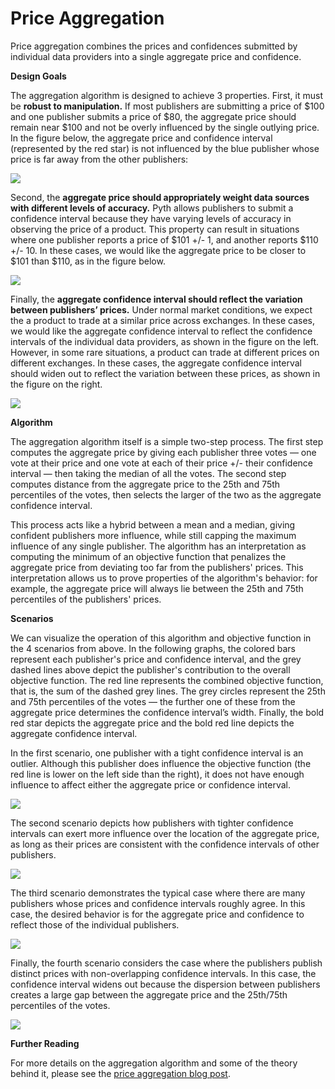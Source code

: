 # Price Aggregation

Price aggregation combines the prices and confidences submitted by individual data providers into a single aggregate price and confidence.

**Design Goals**

The aggregation algorithm is designed to achieve 3 properties. First, it must be **robust to manipulation.** If most publishers are submitting a price of $100 and one publisher submits a price of $80, the aggregate price should remain near $100 and not be overly influenced by the single outlying price. In the figure below, the aggregate price and confidence interval (represented by the red star) is not influenced by the blue publisher whose price is far away from the other publishers:

![](<../.gitbook/assets/https\_\_\_bucketeer-e05bbc84-baa3-437e-9518-adb32be77984.s3.amazonaws.com\_public\_images\_8c7da880-4157-4543-a293-37b5f5bfdac1\_291x172 (1).jpeg>)

Second, the **aggregate price should appropriately weight data sources with different levels of accuracy.** Pyth allows publishers to submit a confidence interval because they have varying levels of accuracy in observing the price of a product. This property can result in situations where one publisher reports a price of $101 +/- 1, and another reports $110 +/- 10. In these cases, we would like the aggregate price to be closer to $101 than $110, as in the figure below.

![](<../.gitbook/assets/https\_\_\_bucketeer-e05bbc84-baa3-437e-9518-adb32be77984.s3.amazonaws.com\_public\_images\_c0ab7e74-adb8-4324-9ef1-607c41bde1d4\_292x171 (1).jpeg>)

Finally, the **aggregate confidence interval should reflect the variation between publishers’ prices.**
Under normal market conditions, we expect the a product to trade at a similar price across exchanges.
In these cases, we would like the aggregate confidence interval to reflect the confidence intervals of the individual data providers, as shown in the figure on the left.
However, in some rare situations, a product can trade at different prices on different exchanges.
In these cases, the aggregate confidence interval should widen out to reflect the variation between these prices, as shown in the figure on the right.

![](<../.gitbook/assets/https\_\_\_bucketeer-e05bbc84-baa3-437e-9518-adb32be77984.s3.amazonaws.com\_public\_images\_0b4c8b1e-26bb-4131-8e2b-f725839d1bad\_577x181 (1).jpeg>)

**Algorithm**

The aggregation algorithm itself is a simple two-step process.
The first step computes the aggregate price by giving each publisher three votes — one vote at their price and one vote at each of their price +/- their confidence interval — then taking the median of all the votes.
The second step computes distance from the aggregate price to the 25th and 75th percentiles of the votes, then selects the larger of the two as the aggregate confidence interval.

This process acts like a hybrid between a mean and a median, giving confident publishers more influence, while still capping the maximum influence of any single publisher.
The algorithm has an interpretation as computing the minimum of an objective function that penalizes the aggregate price from deviating too far from the publishers' prices.
This interpretation allows us to prove properties of the algorithm's behavior: for example, the aggregate price will always lie between the 25th and 75th percentiles of the publishers' prices.


**Scenarios**

We can visualize the operation of this algorithm and objective function in the 4 scenarios from above.
In the following graphs, the colored bars represent each publisher's price and confidence interval, and the grey dashed lines above depict the publisher's contribution to the overall objective function.
The red line represents the combined objective function, that is, the sum of the dashed grey lines.
The grey circles represent the 25th and 75th percentiles of the votes — the further one of these from the aggregate price determines the confidence interval’s width.
Finally, the bold red star depicts the aggregate price and the bold red line depicts the aggregate confidence interval.

In the first scenario, one publisher with a tight confidence interval is an outlier.
Although this publisher does influence the objective function (the red line is lower on the left side than the right), it does not have enough influence to affect either the aggregate price or confidence interval.

![](<../.gitbook/assets/https\_\_\_bucketeer-e05bbc84-baa3-437e-9518-adb32be77984.s3.amazonaws.com\_public\_images\_a48fd6dc-356f-49fc-975a-290042f368e6\_252x292 (1).jpeg>)

The second scenario depicts how publishers with tighter confidence intervals can exert more influence over the location of the aggregate price, as long as their prices are consistent with the confidence intervals of other publishers.

![](<../.gitbook/assets/https\_\_\_bucketeer-e05bbc84-baa3-437e-9518-adb32be77984.s3.amazonaws.com\_public\_images\_26665263-76ef-43e7-ad50-37b7b3f2775a\_250x295 (1).jpeg>)

The third scenario demonstrates the typical case where there are many publishers whose prices and confidence intervals roughly agree.
In this case, the desired behavior is for the aggregate price and confidence to reflect those of the individual publishers.

![](<../.gitbook/assets/https\_\_\_bucketeer-e05bbc84-baa3-437e-9518-adb32be77984.s3.amazonaws.com\_public\_images\_8a2812c7-73d9-4d3f-8058-d5489ec3407b\_230x290 (1) (1).jpeg>)

Finally, the fourth scenario considers the case where the publishers publish distinct prices with non-overlapping confidence intervals.
In this case, the confidence interval widens out because the dispersion between publishers creates a large gap between the aggregate price and the 25th/75th percentiles of the votes.

![](<../.gitbook/assets/https\_\_\_bucketeer-e05bbc84-baa3-437e-9518-adb32be77984.s3.amazonaws.com\_public\_images\_812a2656-0c46-4b64-9538-fccb364cb343\_260x283 (1).jpeg>)


**Further Reading**

For more details on the aggregation algorithm and some of the theory behind it, please see the [price aggregation blog post](https://pythnetwork.medium.com/pyth-price-aggregation-proposal-770bfb686641).